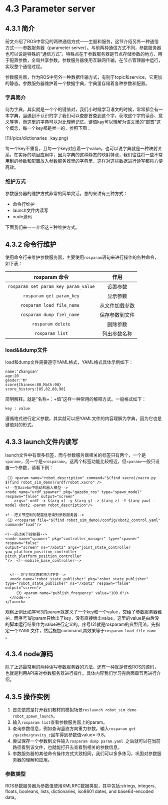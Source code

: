 # 4.3 Parameter server

## 4.3.1 简介
前文介绍了ROS中常见的两种通信方式——主题和服务，这节介绍另外一种通信方式——参数服务器（parameter server）。与前两种通信方式不同，参数服务器也可以说是特殊的“通信方式”。特殊点在于参数服务器是节点存储参数的地方、用于配置参数，全局共享参数。参数服务器使用互联网传输，在节点管理器中运行，实现整个通信过程。

参数服务器，作为ROS中另外一种数据传输方式，有别于topic和service，它更加的静态。参数服务器维护着一个数据字典，字典里存储着各种参数和配置。
### 字典简介
何为字典，其实就是一个个的键值对，我们小时候学习语文的时候，常常都会有一本字典，当遇到不认识的字了我们可以查部首查到这个字，获取这个字的读音、意义等等，而这里的字典可以对比理解记忆。键值kay可以理解为语文里的“部首”这个概念，每一个key都是唯一的，参照下图：

![](/pics/dictionaries _kay.png)

每一个key不重复，且每一个key对应着一个value。也可以说字典就是一种映射关系，在实际的项目应用中，因为字典的这种静态的映射特点，我们往往将一些不常用到的参数和配置放入参数服务器里的字典里，这样对这些数据进行读写都将方便高效。
### 维护方式
参数服务器的维护方式非常的简单灵活，总的来讲有三种方式：
* 命令行维护
* launch文件内读写
* node源码

下面我们来一一介绍这三种维护方式。

## 4.3.2 命令行维护
使用命令行来维护参数服务器，主要使用`rosparam`语句来进行操作的各种命令，如下表：

|    rosparam 命令    | 作用 |
| :------:   | :------:           |
| `rosparam set param_key param_value`  |  设置参数|
| `rosparam get param_key`   | 显示参数  |
| `rosparam load file_name `   | 从文件加载参数|
| `rosparam dump fiel_name `    |  保存参数到文件|
|`rosparam delete`    |  删除参数|
|`rosparam list`|列出参数名称|

### load&&dump文件
load和dump文件需要遵守YAML格式，YAML格式具体示例如下：

    name:'Zhangsan'
    age:20
    gender:'M'
    score{Chinese:80,Math:90}
    score_history:[85,82,88,90]

简明解释。就是“名称+：+值”这样一种常用的解释方式。一般格式如下：

    key : value
    
遵循格式进行定义参数。其实就可以把YAML文件的内容理解为字典，因为它也是键值对的形式。

## 4.3.3 launch文件内读写
launch文件中有很多标签，而与参数服务器相关的标签只有两个，一个是`<param>`，另一个是`<rosparam>`。这两个标签功能比较相近，但`<param>`一般只设置一个参数，请看下例：

  <launch>
    <!--读取机器人参数模型-->

    （1）<param name="robot_description" command="$(find xacro)/xacro.py $(find robot_sim_demo)/urdf/robot.xacro" />
    <!--在Gazebo中启动机器人模型-->
    <node name="urdf_spawner" pkg="gazebo_ros" type="spawn_model" respawn="false" output="screen" 
        args="-urdf -x $(arg x) -y $(arg y) -z $(arg z) -Y $(arg yaw) -model xbot2 -param robot_description"/>
        
    <!--把关节控制的配置信息读到参数服务器-->
    （2）<rosparam file="$(find robot_sim_demo)/config/xbot2_control.yaml" command="load"/>

    <!--启动关节控制器-->
    <node name="spawner" pkg="controller_manager" type="spawner" respawn="false"
    output="screen" ns="/xbot2" args="joint_state_controller
    yaw_platform_position_controller
    pitch_platform_position_controller
    "/>  <!--mobile_base_controller-->


      <!-- 将关节状态转换为TF变-->
      <node name="robot_state_publisher" pkg="robot_state_publisher" type="robot_state_publisher" ns="/xbot2" respawn="false" output="screen">
        （3）<param name="publish_frequency" value="100.0"/>
      </node-->
    </launch>

观察上例比如序号3的param就定义了一个key和一个value，交给了参数服务器维护。而序号1的param只给出了key，没有直接给出value，这里的value是由后没的脚本运行结果作为value进行定义的。序号(2)就是rosparam的典型用法，先指定一个YAML文件，然后施加command,其效果等于`rosparam load file_name ` 。

## 4.3.4 node源码

除了上述最常用的两种读写参数服务器的方法，还有一种就是修改ROS的源码，也就是利用API来对参数服务器进行操作。具体内容我们学习完后面章节再进行介绍。

## 4.3.5 操作实例
1. 首先依然是打开我们教材的模拟场景`roslaunch robot_sim_demo robot_spawn_launch`。
2. 输入`rosparam list`查看参数服务器上的param。
3. 查询参数信息，例如查询竖直方向重力参数。输入`rosparam get /gazebo/gravity_z`回车得到参数值value=-9.8。
4. 尝试保存一个参数到文件输入`rosparam dump param.yaml `之后就可以在当前路径看到该文件，也就能打开去查看到相关的参数信息。
5. 参数服务器的其他命令操作方式大致相同，我们可以多多练习，巩固对参数服务器的理解和应用。

### 参数类型
ROS参数服务器为参数值使用XMLRPC数据类型，其中包括:strings, integers, floats, booleans, lists, dictionaries, iso8601 dates, and base64-encoded data。



